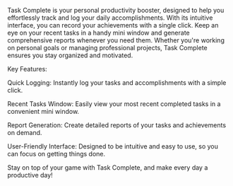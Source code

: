 Task Complete is your personal productivity booster, designed to help you effortlessly track and log your daily accomplishments. With its intuitive interface, you can record your achievements with a single click. Keep an eye on your recent tasks in a handy mini window and generate comprehensive reports whenever you need them. Whether you're working on personal goals or managing professional projects, Task Complete ensures you stay organized and motivated.

Key Features:

Quick Logging: Instantly log your tasks and accomplishments with a simple click.

Recent Tasks Window: Easily view your most recent completed tasks in a convenient mini window.

Report Generation: Create detailed reports of your tasks and achievements on demand.

User-Friendly Interface: Designed to be intuitive and easy to use, so you can focus on getting things done.

Stay on top of your game with Task Complete, and make every day a productive day!
